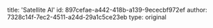 title: 'Satellite Al'
id: 897cefae-a442-418b-a139-9ececbf972ef
author: 7328c14f-7ec2-4511-a24d-29a1c5ce23eb
type: original
